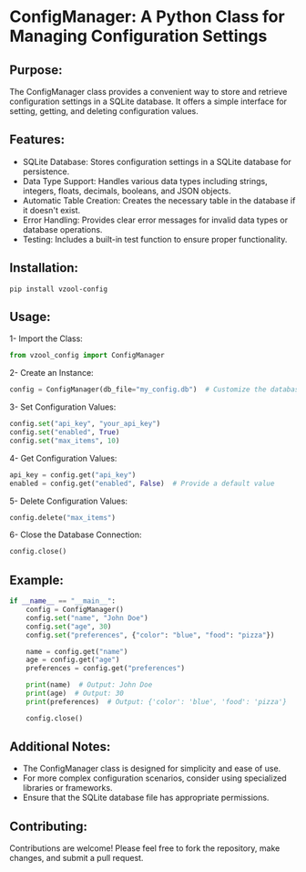# ConfigManager: A Python Class for Managing Configuration Settings

## Purpose:

The ConfigManager class provides a convenient way to store and retrieve configuration settings in a SQLite database. It offers a simple interface for setting, getting, and deleting configuration values.

## Features:

- SQLite Database: Stores configuration settings in a SQLite database for persistence.
- Data Type Support: Handles various data types including strings, integers, floats, decimals, booleans, and JSON objects.
- Automatic Table Creation: Creates the necessary table in the database if it doesn't exist.
- Error Handling: Provides clear error messages for invalid data types or database operations.
- Testing: Includes a built-in test function to ensure proper functionality.

## Installation:

```shell
pip install vzool-config
```

## Usage:

1- Import the Class:

```python
from vzool_config import ConfigManager
```

2- Create an Instance:

```python
config = ConfigManager(db_file="my_config.db")  # Customize the database filename
```

3- Set Configuration Values:

```python
config.set("api_key", "your_api_key")
config.set("enabled", True)
config.set("max_items", 10)
```

4- Get Configuration Values:

```python
api_key = config.get("api_key")
enabled = config.get("enabled", False)  # Provide a default value
```

5- Delete Configuration Values:
```python
config.delete("max_items")
```

6- Close the Database Connection:

```python
config.close()
```

## Example:

```python
if __name__ == "__main__":
    config = ConfigManager()
    config.set("name", "John Doe")
    config.set("age", 30)
    config.set("preferences", {"color": "blue", "food": "pizza"})

    name = config.get("name")
    age = config.get("age")
    preferences = config.get("preferences")

    print(name)  # Output: John Doe
    print(age)  # Output: 30
    print(preferences)  # Output: {'color': 'blue', 'food': 'pizza'}

    config.close()
```

## Additional Notes:

- The ConfigManager class is designed for simplicity and ease of use.
- For more complex configuration scenarios, consider using specialized libraries or frameworks.
- Ensure that the SQLite database file has appropriate permissions.

## Contributing:

Contributions are welcome! Please feel free to fork the repository, make changes, and submit a pull request.